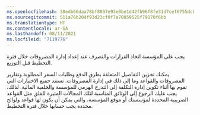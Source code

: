 ```yaml
---
ms.openlocfilehash: 38edb66daa78bf8807e93e0be1d42fb96f8fe31d7cef6755dcb6026377b36a99
ms.sourcegitcommit: 511a76b204f93d23cf9f7a70059525f79170f6bb
ms.translationtype: HT
ms.contentlocale: ar-SA
ms.lasthandoff: 08/11/2021
ms.locfileid: "7119776"
---
```

يجب على المؤسسة اتخاذ القرارات والتصرف عند إعداد إدارة المصروفات خلال فترة التخطيط قبل التوزيع.

يمكنك تخزين التفاصيل المتعلقة بطرق الدفع وطلبات السفر المطلوبة وتقارير المصروفات والقواعد وما إلى ذلك في إدارة المصروفات. تستند جميع الاختيارات التي تقوم بها أثناء تكوين إدارة التكلفة إلى التدرج الهرمي للمؤسسة والخلفية المالية. لذلك، يجب عليك الرجوع إلى الوثائق المناسبة لتلك المجالات المثيرة للقلق مثل القواعد الضريبية المحددة لمؤسستك أو موقع المؤسسة، والتي يمكن أن يكون لها قواعد ولوائح محددة يجب حسابها خلال فترة التخطيط.


